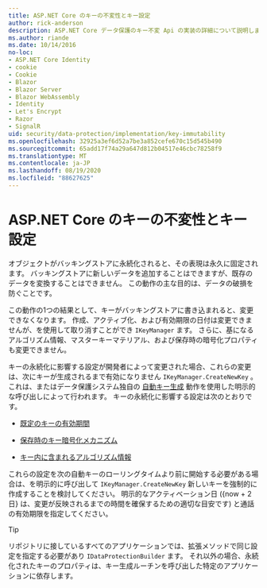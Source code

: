 ```yaml
---
title: ASP.NET Core のキーの不変性とキー設定
author: rick-anderson
description: ASP.NET Core データ保護のキー不変 Api の実装の詳細について説明します。
ms.author: riande
ms.date: 10/14/2016
no-loc:
- ASP.NET Core Identity
- cookie
- Cookie
- Blazor
- Blazor Server
- Blazor WebAssembly
- Identity
- Let's Encrypt
- Razor
- SignalR
uid: security/data-protection/implementation/key-immutability
ms.openlocfilehash: 32925a3ef6d52a7be3a852cefe670c15d545b490
ms.sourcegitcommit: 65add17f74a29a647d812b04517e46cbc78258f9
ms.translationtype: MT
ms.contentlocale: ja-JP
ms.lasthandoff: 08/19/2020
ms.locfileid: "88627625"
---
```

# <a name="key-immutability-and-key-settings-in-aspnet-core"></a>ASP.NET Core のキーの不変性とキー設定

オブジェクトがバッキングストアに永続化されると、その表現は永久に固定されます。 バッキングストアに新しいデータを追加することはできますが、既存のデータを変換することはできません。 この動作の主な目的は、データの破損を防ぐことです。

この動作の1つの結果として、キーがバッキングストアに書き込まれると、変更できなくなります。 作成、アクティブ化、および有効期限の日付は変更できませんが、を使用して取り消すことができ `IKeyManager` ます。 さらに、基になるアルゴリズム情報、マスターキーマテリアル、および保存時の暗号化プロパティも変更できません。

キーの永続化に影響する設定が開発者によって変更された場合、これらの変更は、次にキーが生成されるまで有効になりません `IKeyManager.CreateNewKey` 。これは、またはデータ保護システム独自の [自動キー生成](xref:security/data-protection/implementation/key-management#data-protection-implementation-key-management) 動作を使用した明示的な呼び出しによって行われます。 キーの永続化に影響する設定は次のとおりです。

* [既定のキーの有効期間](xref:security/data-protection/implementation/key-management#data-protection-implementation-key-management)

* [保存時のキー暗号化メカニズム](xref:security/data-protection/implementation/key-encryption-at-rest)

* [キー内に含まれるアルゴリズム情報](xref:security/data-protection/configuration/overview#changing-algorithms-with-usecryptographicalgorithms)

これらの設定を次の自動キーのローリングタイムより前に開始する必要がある場合は、を明示的に呼び出して `IKeyManager.CreateNewKey` 新しいキーを強制的に作成することを検討してください。 明示的なアクティベーション日 ({now + 2 日} は、変更が反映されるまでの時間を確保するための適切な目安です) と通話の有効期限を指定してください。

>[!TIP]
> リポジトリに接しているすべてのアプリケーションでは、拡張メソッドで同じ設定を指定する必要があり `IDataProtectionBuilder` ます。 それ以外の場合、永続化されたキーのプロパティは、キー生成ルーチンを呼び出した特定のアプリケーションに依存します。
